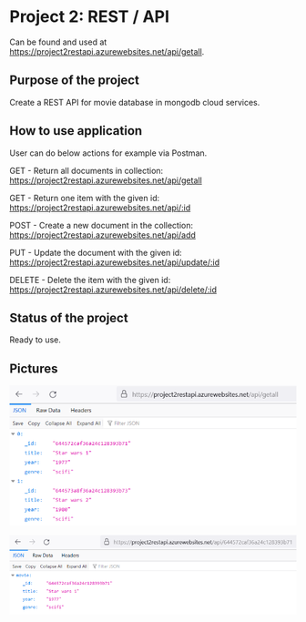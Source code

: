 # Project 2: REST / API
Can be found and used at https://project2restapi.azurewebsites.net/api/getall.

## Purpose of the project
Create a REST API for movie database in mongodb cloud services.

## How to use application
User can do below actions for example via Postman.

GET - Return all documents in collection: https://project2restapi.azurewebsites.net/api/getall

GET - Return one item with the given id: https://project2restapi.azurewebsites.net/api/:id 

POST - Create a new document in the collection: https://project2restapi.azurewebsites.net/api/add 

PUT - Update the document with the given id: https://project2restapi.azurewebsites.net/api/update/:id 

DELETE - Delete the item with the given id: https://project2restapi.azurewebsites.net/api/delete/:id

## Status of the project
Ready to use.

## Pictures
![alt text](pic1.png)



![alt text](pic2.png)